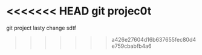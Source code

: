 <<<<<<< HEAD
git projec0t
=======


git project
lasty change
sdtf
>>>>>>> a426e27604d16b637655fec80d4e759cbabfb4a6

